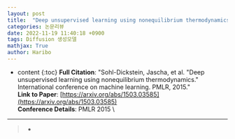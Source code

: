 ```yaml
---
layout: post
title:  "Deep unsupervised learning using nonequilibrium thermodynamics"
categories: 논문리뷰
date: 2022-11-19 11:40:18 +0900
tags: Diffusion 생성모델
mathjax: True
author: Haribo
---
```

* content
{:toc}
**Full Citation**: "Sohl-Dickstein, Jascha, et al. "Deep unsupervised learning using nonequilibrium thermodynamics." International conference on machine learning. PMLR, 2015."\
**Link to Paper**: [https://arxiv.org/abs/1503.03585](https://arxiv.org/abs/1503.03585) \
**Conference Details**: PMLR 2015 \

---

>* 





 






















